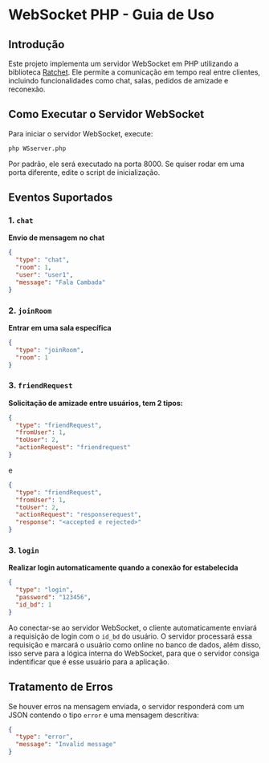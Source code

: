 # WebSocket PHP - Guia de Uso

## Introdução
Este projeto implementa um servidor WebSocket em PHP utilizando a biblioteca [Ratchet](http://socketo.me/). Ele permite a comunicação em tempo real entre clientes, incluindo funcionalidades como chat, salas, pedidos de amizade e reconexão.

## Como Executar o Servidor WebSocket

Para iniciar o servidor WebSocket, execute:
```sh
php WSserver.php
```

Por padrão, ele será executado na porta 8000. Se quiser rodar em uma porta diferente, edite o script de inicialização.

## Eventos Suportados

### 1. `chat`
**Envio de mensagem no chat**
```json
{
  "type": "chat",
  "room": 1,
  "user": "user1",
  "message": "Fala Cambada"
}
```

### 2. `joinRoom`
**Entrar em uma sala específica**
```json
{
  "type": "joinRoom",
  "room": 1
}
```

### 3. `friendRequest`
**Solicitação de amizade entre usuários, tem 2 tipos:**
```json
{
  "type": "friendRequest",
  "fromUser": 1,
  "toUser": 2,
  "actionRequest": "friendrequest"
}
```

e

```json
{
  "type": "friendRequest",
  "fromUser": 1,
  "toUser": 2,
  "actionRequest": "responserequest",
  "response": "<accepted e rejected>"
}
```

### 3. `login`
**Realizar login automaticamente quando a conexão for estabelecida**
```json
{
  "type": "login",
  "password": "123456",  
  "id_bd": 1
}
```
Ao conectar-se ao servidor WebSocket, o cliente automaticamente enviará a requisição de login com o `id_bd` do usuário. O servidor processará essa requisição e marcará o usuário como online no banco de dados, além disso, isso serve para a lógica interna do WebSocket, para que o servidor consiga indentificar que é esse usuário para a aplicação.

## Tratamento de Erros

Se houver erros na mensagem enviada, o servidor responderá com um JSON contendo o tipo `error` e uma mensagem descritiva:
```json
{
  "type": "error",
  "message": "Invalid message"
}
```
